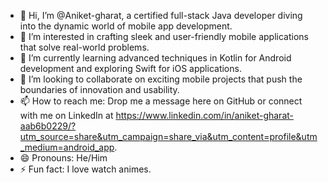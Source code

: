 - 👋 Hi, I’m @Aniket-gharat, a certified full-stack Java developer diving into the dynamic world of mobile app development.
- 👀 I’m interested in crafting sleek and user-friendly mobile applications that solve real-world problems.
- 🌱 I’m currently learning advanced techniques in Kotlin for Android development and exploring Swift for iOS applications.
- 💞️ I’m looking to collaborate on exciting mobile projects that push the boundaries of innovation and usability.
- 📫 How to reach me: Drop me a message here on GitHub or connect with me on LinkedIn at
    https://www.linkedin.com/in/aniket-gharat-aab6b0229/?utm_source=share&utm_campaign=share_via&utm_content=profile&utm_medium=android_app.
- 😄 Pronouns: He/Him
- ⚡ Fun fact: I love watch animes.

<!---
Aniket-gharat/Aniket-gharat is a ✨ special ✨ repository because its `README.md` (this file) appears on your GitHub profile.
You can click the Preview link to take a look at your changes.
--->
